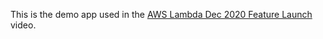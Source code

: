 
This is the demo app used in the [AWS Lambda Dec 2020 Feature Launch](https://broadcast.amazon.com/videos/268218) video.
